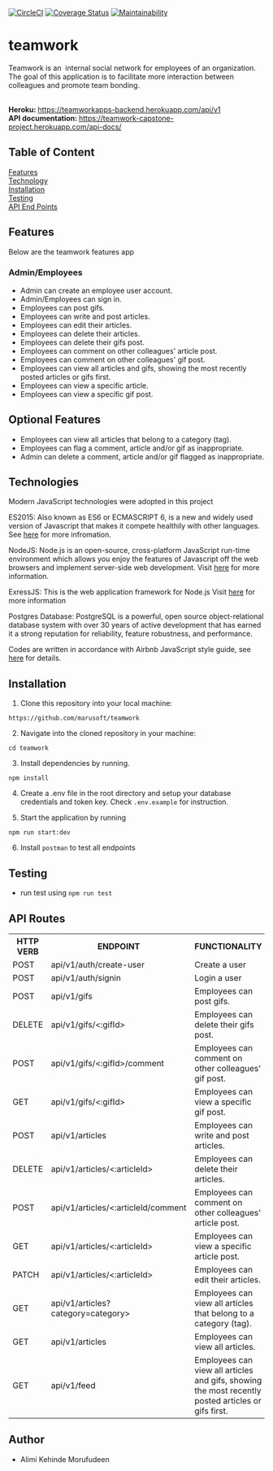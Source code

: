 [![CircleCI](https://circleci.com/gh/marusoft/teamwork.svg?style=shield)](https://circleci.com/gh/marusoft/teamwork)
[![Coverage Status](https://coveralls.io/repos/github/marusoft/teamwork/badge.svg?branch=develop)](https://coveralls.io/github/marusoft/teamwork?branch=develop)
[![Maintainability](https://api.codeclimate.com/v1/badges/0e4a41f2688d3888090a/maintainability)](https://codeclimate.com/github/marusoft/teamwork/maintainability)


# teamwork
Teamwork is an ​ internal social network for employees of an organization. The goal of this application is to facilitate more interaction between colleagues and promote team bonding.

<br/><b> Heroku: </b> https://teamworkapps-backend.herokuapp.com/api/v1
<br/><b> API documentation: </b> https://teamwork-capstone-project.herokuapp.com/api-docs/


## Table of Content

 [Features](#features)<br>
 [Technology](#technology)<br>
 [Installation](#installation)<br>
 [Testing](#testing)<br>
 [API End Points](#api-end-points)

## Features
Below are the teamwork features app
###  Admin/Employees

- Admin can create an employee user account. <br/>
- Admin/Employees can sign in.<br/>
- Employees can post gifs.<br/>
- Employees can write and post articles.<br/>
- Employees can edit their articles.<br/>
- Employees can delete their articles.<br/>
- Employees can delete their gifs post.<br/>
- Employees can comment on other colleagues' article post.<br/>
- Employees can comment on other colleagues' gif post.<br/>
- Employees can view all articles and gifs, showing the most recently posted articles or gifs
first.<br/>
- Employees can view a specific article.<br/>
- Employees can view a specific gif post.<br/>

## Optional Features
- Employees can view all articles that belong to a category (tag).<br/>
- Employees can flag a comment, article and/or gif as inappropriate.<br/>
- Admin can delete a comment, article and/or gif flagged as inappropriate.<br/>

## Technologies

Modern JavaScript technologies were adopted in this project

ES2015: Also known as ES6 or ECMASCRIPT 6, is a new and widely used version of Javascript
that makes it compete healthily with other languages. See [here](https://en.wikipedia.org/wiki/ECMAScript) for more infromation.

NodeJS: Node.js is an open-source, cross-platform JavaScript run-time environment which allows you enjoy the features of Javascript off the web browsers and implement server-side web development.
Visit [here](https://nodejs.org/en/) for more information.

ExressJS: This is the web application framework for Node.js
Visit [here](https://expressjs.com) for more information

Postgres Database: PostgreSQL is a powerful, open source object-relational database system with over 30 years of active development that has earned it a strong reputation for reliability, feature robustness, and performance.

Codes are written in accordance with Airbnb JavaScript style guide, see [here](https://github.com/airbnb/javascript) for details.

## Installation
1. Clone this repository into your local machine:
```
https://github.com/marusoft/teamwork
```
2. Navigate into the cloned repository in your machine:
```
cd teamwork
```
3. Install dependencies by running.
```
npm install
```
4. Create a .env file in the root directory and setup your database credentials and token key. Check `.env.example` for instruction.

5. Start the application by running
```
npm run start:dev
```
6. Install `postman` to test all endpoints

## Testing
- run test using `npm run test`    

## API Routes

<table>
<tr><th>HTTP VERB</th><th>ENDPOINT</th><th>FUNCTIONALITY</th></tr>

<tr><td>POST</td> <td>api/v1/auth/create-user</td>  <td>Create a user</td></tr>

<tr><td>POST</td> <td>api/v1/auth/signin</td>  <td>Login a user</td></tr>

<tr><td>POST</td> <td>api/v1/gifs</td>  <td>Employees can post gifs.</td></tr>

<tr><td>DELETE</td> <td>api/v1/gifs/<:gifId></td>  <td>Employees can delete their gifs post.</td></tr>

<tr><td>POST</td> <td>api/v1/gifs/<:gifId>/comment</td>  <td>Employees can comment on other colleagues' gif post.</td></tr>

<tr><td>GET</td> <td>api/v1/gifs/<:gifId></td>  <td>Employees can view a specific gif post.</td></tr>

<tr><td>POST</td> <td>api/v1/articles</td>  <td>Employees can write and post articles.</td></tr>

<tr><td>DELETE</td> <td>api/v1/articles/<:articleId></td>  <td>Employees can delete their articles.</td></tr>

<tr><td>POST</td> <td>api/v1/articles/<:articleId/comment</td>  <td>Employees can comment on other colleagues' article post.</td></tr>

<tr><td>GET</td> <td>api/v1/articles/<:articleId></td>  <td>Employees can view a specific article post.</td></tr>

<tr><td>PATCH</td> <td>api/v1/articles/<:articleId></td>  <td>Employees can edit their articles.</td></tr>

<tr><td>GET</td> <td>api/v1/articles?category=category></td>  <td>Employees can view all articles that belong to a category (tag).</td></tr>

<tr><td>GET</td> <td>api/v1/articles</td>  <td>Employees can view all articles.</td></tr>

<tr><td>GET</td> <td>api/v1/feed</td> <td>Employees can view all articles and gifs, showing the most recently posted articles or gifs first.</td></tr>
<table>

## Author

- Alimi Kehinde Morufudeen 